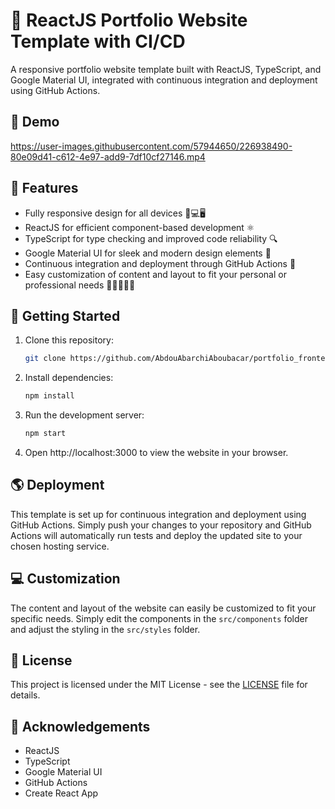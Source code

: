 # 🚀 ReactJS Portfolio Website Template with CI/CD

A responsive portfolio website template built with ReactJS, TypeScript, and Google Material UI, integrated with continuous integration and deployment using GitHub Actions.

## 🎥 Demo

https://user-images.githubusercontent.com/57944650/226938490-80e09d41-c612-4e97-add9-7df10cf27146.mp4

## 🌟 Features

- Fully responsive design for all devices 📱💻🖥️
- ReactJS for efficient component-based development ⚛️
- TypeScript for type checking and improved code reliability 🔍
- Google Material UI for sleek and modern design elements 🎨
- Continuous integration and deployment through GitHub Actions 🤖
- Easy customization of content and layout to fit your personal or professional needs 🎨👨‍💻👩‍💻

## 🚀 Getting Started

1. Clone this repository:

   ```sh
   git clone https://github.com/AbdouAbarchiAboubacar/portfolio_frontend_template.git

2. Install dependencies:

   ```sh
   npm install

3. Run the development server:

   ```sh
   npm start

4. Open http://localhost:3000 to view the website in your browser.

## 🌎 Deployment

This template is set up for continuous integration and deployment using GitHub Actions. Simply push your changes to your repository and GitHub Actions will automatically run tests and deploy the updated site to your chosen hosting service.

## 💻 Customization

The content and layout of the website can easily be customized to fit your specific needs. Simply edit the components in the `src/components` folder and adjust the styling in the `src/styles` folder.

## 📝 License

This project is licensed under the MIT License - see the [LICENSE](https://github.com/AbdouAbarchiAboubacar/portfolio_frontend_template/blob/master/LICENCE) file for details.

## 🙏 Acknowledgements

- ReactJS
- TypeScript
- Google Material UI
- GitHub Actions
- Create React App
